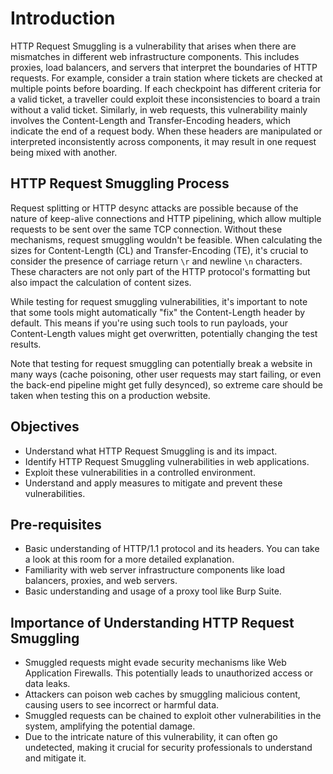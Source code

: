 # Introduction

HTTP Request Smuggling is a vulnerability that arises when there are mismatches in different web infrastructure components. This includes proxies, load balancers, and servers that interpret the boundaries of HTTP requests. For example, consider a train station where tickets are checked at multiple points before boarding. If each checkpoint has different criteria for a valid ticket, a traveller could exploit these inconsistencies to board a train without a valid ticket. Similarly, in web requests, this vulnerability mainly involves the Content-Length and Transfer-Encoding headers, which indicate the end of a request body. When these headers are manipulated or interpreted inconsistently across components, it may result in one request being mixed with another.

## HTTP Request Smuggling Process

Request splitting or HTTP desync attacks are possible because of the nature of keep-alive connections and HTTP pipelining, which allow multiple requests to be sent over the same TCP connection. Without these mechanisms, request smuggling wouldn't be feasible. When calculating the sizes for Content-Length (CL) and Transfer-Encoding (TE), it's crucial to consider the presence of carriage return `\r` and newline `\n` characters. These characters are not only part of the HTTP protocol's formatting but also impact the calculation of content sizes.

While testing for request smuggling vulnerabilities, it's important to note that some tools might automatically "fix" the Content-Length header by default. This means if you're using such tools to run payloads, your Content-Length values might get overwritten, potentially changing the test results.

Note that testing for request smuggling can potentially break a website in many ways (cache poisoning, other user requests may start failing, or even the back-end pipeline might get fully desynced), so extreme care should be taken when testing this on a production website.

## Objectives

- Understand what HTTP Request Smuggling is and its impact.
- Identify HTTP Request Smuggling vulnerabilities in web applications.
- Exploit these vulnerabilities in a controlled environment.
- Understand and apply measures to mitigate and prevent these vulnerabilities.

## Pre-requisites

- Basic understanding of HTTP/1.1 protocol and its headers. You can take a look at this room for a more detailed explanation.
- Familiarity with web server infrastructure components like load balancers, proxies, and web servers.
- Basic understanding and usage of a proxy tool like Burp Suite.

## Importance of Understanding HTTP Request Smuggling

- Smuggled requests might evade security mechanisms like Web Application Firewalls. This potentially leads to unauthorized access or data leaks.
- Attackers can poison web caches by smuggling malicious content, causing users to see incorrect or harmful data.
- Smuggled requests can be chained to exploit other vulnerabilities in the system, amplifying the potential damage.
- Due to the intricate nature of this vulnerability, it can often go undetected, making it crucial for security professionals to understand and mitigate it.
